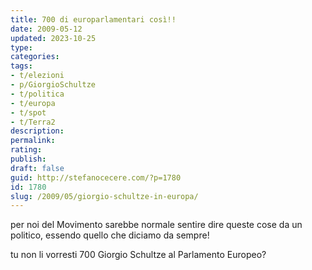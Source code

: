 ```yaml
---
title: 700 di europarlamentari così!!
date: 2009-05-12
updated: 2023-10-25
type: 
categories: 
tags:
- t/elezioni
- p/GiorgioSchultze
- t/politica
- t/europa
- t/spot
- t/Terra2
description: 
permalink: 
rating: 
publish: 
draft: false
guid: http://stefanocecere.com/?p=1780
id: 1780
slug: /2009/05/giorgio-schultze-in-europa/
---
```


per noi del Movimento sarebbe normale sentire dire queste cose da un politico, essendo quello che diciamo da sempre!
  
tu non li vorresti 700 Giorgio Schultze al Parlamento Europeo?
